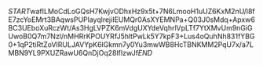 $START$wafILMoCdLoGQsH7KwjvODhxHz9x5t+7N6LmooH1uUZ6KxM2nU/l8fE7zcYoEMrt3BAqwsPUPlayqlrejiIEUMQr0AsXYEMNPa+Q03J0sMdq+Apxw6BC3UEboXuRczWt/As3HgLVPZK6mVdgUXYdeVqhrlVpLTf7YtXMvUm9nGiGUwoB0Q7m7Nzl/nMHRrKPOUYRfJ5hltPwLk5Y7kpF3+Lus4oQuhNh831fYBG0+1qP2tiRtZoVIRULJAVYpK6IGkmn7y0Yu3mwWB8HcTBNKMM2PqU7x/a7LMBN9YL9PXUZRawU6QnDjOq28lfIzwJf$END$